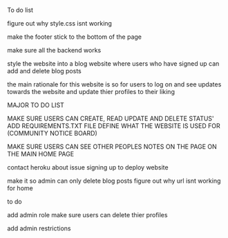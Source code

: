 To do list

figure out why style.css isnt working 

make the footer stick to the bottom of the page 

make sure all the backend works

style the website into a blog website where users who have signed up can add and delete blog posts


the main rationale for this website is so for users to log on and see updates towards the website and update thier profiles to their liking 

MAJOR TO DO LIST 

MAKE SURE USERS CAN CREATE, READ UPDATE AND DELETE STATUS'
ADD REQUIREMENTS.TXT FILE
DEFINE WHAT THE WEBSITE IS USED FOR (COMMUNITY NOTICE BOARD)

MAKE SURE USERS CAN SEE OTHER PEOPLES NOTES ON THE PAGE ON THE MAIN HOME PAGE 

contact heroku about issue signing up to deploy website

make it so admin can only delete blog posts
figure out why url isnt working for home

to do

add admin role
make sure users can delete thier profiles


add admin restrictions